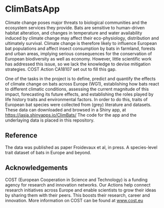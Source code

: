 # ClimBatsApp

Climate change poses major threats to biological communities and the ecosystem services they provide. Bats are sensitive to human-driven habitat alteration, and changes in temperature and water availability induced by climate change may affect their eco-physiology, distribution and ultimately survival. Climate change is therefore likely to influence European bat populations and affect insect consumption by bats in farmland, forests and urban areas, implying serious consequences for the conservation of European biodiversity as well as economy. However, little scientific work has addressed this issue, so we lack the knowledge to devise mitigation strategies. COST Action CA18107 set out to fill this gap.

One of the tasks in the project is to define, predict and quantify the effects of climate change on bats across Europe (WG1), establishing how bats react to different climatic conditions, assessing the current magnitude of this impact, forecasting its future effects, and establishing the roles played by life history traits and environmental factors. In order to do this, traits of European bat species were collected from (grey) literature and datasets. These data can downloaded and browsed in a Shiny app, at https://jasja.shinyapps.io/ClimBats/
The code for the app and the underlaying data is placed in this repository.

## Reference
The data was published as paper Froidevaux et al, in press. A species-level trait dataset of bats in Europe and beyond. 

## Acknowledgements
COST (European Cooperation in Science and Technology) is a funding agency for research and innovation networks. Our Actions help connect research initiatives across Europe and enable scientists to grow their ideas by sharing them with their peers. This boosts their research, career and innovation.
More information on COST can be found at www.cost.eu

